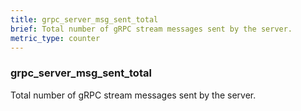 ```yaml
---
title: grpc_server_msg_sent_total
brief: Total number of gRPC stream messages sent by the server.
metric_type: counter
---
```

### grpc_server_msg_sent_total

Total number of gRPC stream messages sent by the server.